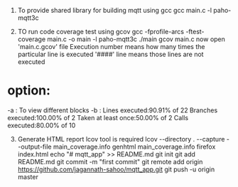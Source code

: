 1. To provide shared library for building mqtt using gcc
 gcc main.c -l paho-mqtt3c

2. TO run code coverage test using gcov
 gcc -fprofile-arcs -ftest-coverage main.c -o main -l paho-mqtt3c
 ./main
 gcov main.c
 now open 'main.c.gcov' file
 Execution number means how many times the particular line is executed
 '####' line means those lines are not executed
 # option: 
 -a     :   To view different blocks
 -b     :   Lines executed:90.91% of 22
            Branches executed:100.00% of 2
            Taken at least once:50.00% of 2
            Calls executed:80.00% of 10 

3. Generate HTML report
    lcov tool is required
    lcov --directory . --capture  --output-file main_coverage.info
    genhtml main_coverage.info
    firefox index.html
echo "# mqtt_app" >> README.md
git init
git add README.md
git commit -m "first commit"
git remote add origin https://github.com/jagannath-sahoo/mqtt_app.git
git push -u origin master
